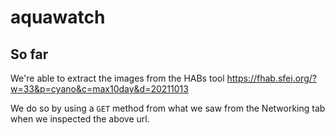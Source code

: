 # aquawatch

## So far
 We're able to extract the images from the HABs tool https://fhab.sfei.org/?w=33&p=cyano&c=max10day&d=20211013

 We do so by using a `GET` method from what we saw from the Networking tab when we inspected the above url.
 
